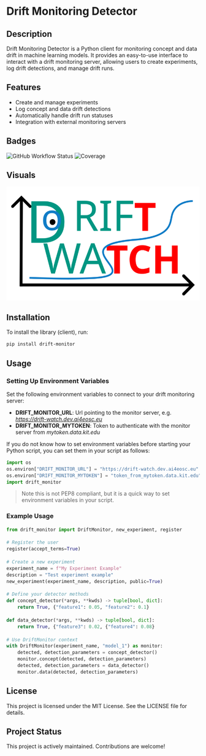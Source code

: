 # Drift Monitoring Detector

## Description

Drift Monitoring Detector is a Python client for monitoring concept and data drift in machine learning models. It provides an easy-to-use interface to interact with a drift monitoring server, allowing users to create experiments, log drift detections, and manage drift runs.

## Features

- Create and manage experiments
- Log concept and data drift detections
- Automatically handle drift run statuses
- Integration with external monitoring servers

## Badges

![GitHub Workflow Status]()
![Coverage]()

## Visuals

![Drift Monitoring Detector](docs/drift_watch-logo.v3.svg)

## Installation

To install the library (client), run:

```sh
pip install drift-monitor
```

## Usage

### Setting Up Environment Variables

Set the following environment variables to connect to your drift monitoring server:

- **DRIFT_MONITOR_URL**: Url pointing to the monitor server, e.g. *https://drift-watch.dev.ai4eosc.eu*
- **DRIFT_MONITOR_MYTOKEN**: Token to authenticate with the monitor server from _mytoken.data.kit.edu_

If you do not know how to set environment variables before starting your Python script, you can set them in your script as follows:

```python
import os
os.environ["DRIFT_MONITOR_URL"] = "https://drift-watch.dev.ai4eosc.eu"
os.environ["DRIFT_MONITOR_MYTOKEN"] = "token_from_mytoken.data.kit.edu"
import drift_monitor
```

> Note this is not PEP8 compliant, but it is a quick way to set environment variables in your script.

### Example Usage

```python
from drift_monitor import DriftMonitor, new_experiment, register

# Register the user
register(accept_terms=True)

# Create a new experiment
experiment_name = f"My Experiment Example"
description = "Test experiment example"
new_experiment(experiment_name, description, public=True)

# Define your detector methods
def concept_detector(*args, **kwds) -> tuple[bool, dict]:
    return True, {"feature1": 0.05, "feature2": 0.1}

def data_detector(*args, **kwds) -> tuple[bool, dict]:
    return True, {"feature3": 0.02, {"feature4": 0.08}

# Use DriftMonitor context
with DriftMonitor(experiment_name, "model_1") as monitor:
    detected, detection_parameters = concept_detector()
    monitor.concept(detected, detection_parameters)
    detected, detection_parameters = data_detector()
    monitor.data(detected, detection_parameters)
```

## License

This project is licensed under the MIT License. See the LICENSE file for details.

## Project Status

This project is actively maintained. Contributions are welcome!
